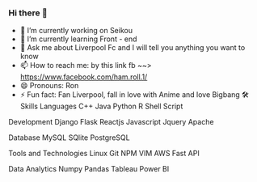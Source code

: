 ### Hi there 👋

- 🔭 I’m currently working on Seikou
- 🌱 I’m currently learning Front - end
- 💬 Ask me about Liverpool Fc and I will tell you anything you want to know
- 📫 How to reach me: by this link fb ~~> https://www.facebook.com/ham.roll.1/
- 😄 Pronouns: Ron
- ⚡ Fun fact: Fan Liverpool, fall in love with Anime and love Bigbang
🛠️ Skills
Languages
C++  Java  Python  R  Shell Script

Development
Django  Flask  Reactjs  Javascript  Jquery  Apache

Database
MySQL  SQlite  PostgreSQL

Tools and Technologies
Linux  Git  NPM  VIM  AWS  Fast API

Data Analytics
Numpy  Pandas  Tableau  Power BI
